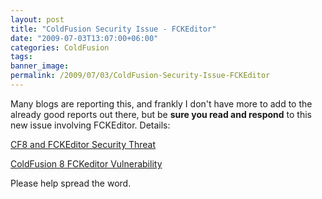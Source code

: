 ```yaml
---
layout: post
title: "ColdFusion Security Issue - FCKEditor"
date: "2009-07-03T13:07:00+06:00"
categories: ColdFusion 
tags: 
banner_image: 
permalink: /2009/07/03/ColdFusion-Security-Issue-FCKEditor
---
```


Many blogs are reporting this, and frankly I don't have more to add to the already good reports out there, but be <b>sure you read and respond</b> to this new issue involving FCKEditor. Details:

<a href="http://www.codfusion.com/blog/post.cfm/cf8-and-fckeditor-security-threat">CF8 and FCKEditor Security Threat</a>

<a href="http://www.petefreitag.com/item/704.cfm">ColdFusion 8 FCKeditor Vulnerability</a>

Please help spread the word.